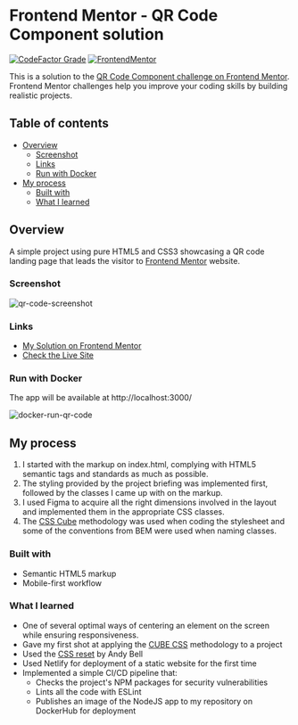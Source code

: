# Frontend Mentor - QR Code Component solution

[![CodeFactor Grade](https://img.shields.io/codefactor/grade/github/EONRaider/QR-Code-Component?label=CodeFactor&logo=codefactor&style=flat-square)](https://www.codefactor.io/repository/github/eonraider/qr-code-component)
[![FrontendMentor](https://img.shields.io/badge/FrontendMentor-EONRaider-blue?style=flat-square)](https://www.frontendmentor.io/profile/EONRaider)

This is a solution to the [QR Code Component challenge on Frontend Mentor](https://www.frontendmentor.io/challenges/qr-code-component-iux_sIO_H). Frontend Mentor challenges help you improve your coding skills by building realistic projects.

## Table of contents

- [Overview](#overview)
  - [Screenshot](#screenshot)
  - [Links](#links)
  - [Run with Docker](#run-with-docker)
- [My process](#my-process)
  - [Built with](#built-with)
  - [What I learned](#what-i-learned)

## Overview

A simple project using pure HTML5 and CSS3 showcasing a QR code landing page that
leads the visitor to [Frontend Mentor](http://www.frontendmentor.io) website.

### Screenshot

![qr-code-screenshot](https://gist.github.com/assets/15611424/db41aad6-0c06-4407-8240-56a4b1198c4c)

### Links

- [My Solution on Frontend Mentor](https://www.frontendmentor.io/solutions/qr-code-card-in-html5css3-HyXU24U7q)
- [Check the Live Site](https://eonraider-qr-code-component.netlify.app/)

### Run with Docker

The app will be available at http://localhost:3000/

![docker-run-qr-code](https://user-images.githubusercontent.com/15611424/161600544-004fb366-df89-4d59-b8cf-899e29abacb0.png)

## My process

1. I started with the markup on index.html, complying with HTML5 semantic tags and standards as much as possible.
2. The styling provided by the project briefing was implemented first, followed by the classes I came up with on the markup.
3. I used Figma to acquire all the right dimensions involved in the layout and implemented them in the appropriate CSS classes.
4. The [CSS Cube](https://cube.fyi/) methodology was used when coding the stylesheet and some of the conventions from BEM were used when naming classes.

### Built with

- Semantic HTML5 markup
- Mobile-first workflow

### What I learned

- One of several optimal ways of centering an element on the screen while ensuring responsiveness.
- Gave my first shot at applying the [CUBE CSS](https://cube.fyi/) methodology to a project
- Used the [CSS reset](https://piccalil.li/blog/a-modern-css-reset/) by Andy Bell
- Used Netlify for deployment of a static website for the first time
- Implemented a simple CI/CD pipeline that:
  - Checks the project's NPM packages for security vulnerabilities
  - Lints all the code with ESLint
  - Publishes an image of the NodeJS app to my repository on DockerHub for deployment
